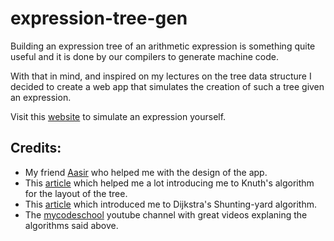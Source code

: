 # expression-tree-gen
Building an expression tree of an arithmetic expression is something quite useful and it is done by our compilers to generate machine code.

With that in mind, and inspired on my lectures on the tree data structure I decided to create a web app that simulates the creation of such a tree given an expression.

Visit this [website](https://lnogueir.github.io/expression-tree-gen/) to simulate an expression yourself.

## Credits:

* My friend [Aasir](https://github.com/avxlji) who helped me with the design of the app.
* This [article](https://llimllib.github.io/pymag-trees/) which helped me a lot introducing me to Knuth's algorithm for the layout of the tree.
* This [article](http://ice-web.cc.gatech.edu/ce21/1/static/audio/static/pythonds/BasicDS/InfixPrefixandPostfixExpressions.html) which introduced me to Dijkstra's Shunting-yard algorithm.
* The [mycodeschool](https://www.youtube.com/user/mycodeschool) youtube channel with great videos explaning the algorithms said above.
